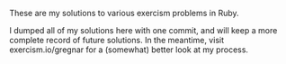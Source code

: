 These are my solutions to various exercism problems in Ruby. 

I dumped all of my solutions here with one commit, and will keep a more complete record of future solutions. In the meantime, visit exercism.io/gregnar for a (somewhat) better look at my process. 
